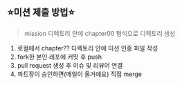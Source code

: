 ## ⭐️미션 제출 방법⭐️

> mission 디렉토리 안에 chapter00 형식으로 디렉토리 생성

1. 로컬에서 chapter?? 디렉토리 안에 미션 인증 파일 작성
2. fork한 본인 레포에 커밋 후 push
3. pull request 생성 후 이슈 및 리뷰어 연결
4. 파트장이 승인하면(메일이 올거에요) 직접 merge
 